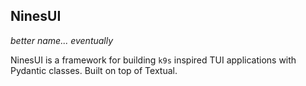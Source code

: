 ## NinesUI

_better name... eventually_

NinesUI is a framework for building `k9s` inspired TUI applications with
Pydantic classes.  Built on top of Textual.
